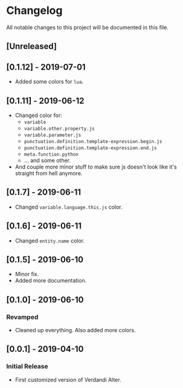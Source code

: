 # Changelog

All notable changes to this project will be documented in this file.

## [Unreleased]

## [0.1.12] - 2019-07-01
- Added some colors for `lua`.

## [0.1.11] - 2019-06-12

- Changed color for:
  - `variable`
  - `variable.other.property.js`
  - `variable.parameter.js`
  - `punctuation.definition.template-expression.begin.js`
  - `punctuation.definition.template-expression.end.js`
  - `meta.function.python`
  - ... and some other.
- And couple more minor stuff to make sure js doesn't look like it's straight from hell anymore.

## [0.1.7] - 2019-06-11

- Changed `variable.language.this.js` color.

## [0.1.6] - 2019-06-11

- Changed `entity.name` color.

## [0.1.5] - 2019-06-10

- Minor fix.
- Added more documentation.

## [0.1.0] - 2019-06-10

### Revamped

- Cleaned up everything. Also added more colors.

## [0.0.1] - 2019-04-10

### Initial Release

- First customized version of Verdandi Alter.

